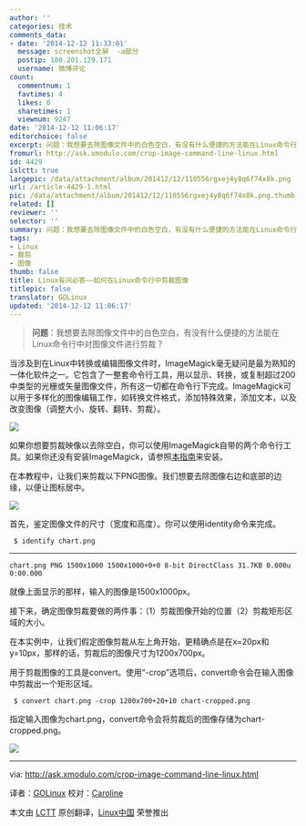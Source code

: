 ```yaml
---
author: ''
categories: 技术
comments_data:
- date: '2014-12-12 11:33:01'
  message: screenshot全屏  -a部分
  postip: 180.201.129.171
  username: 微博评论
count:
  commentnum: 1
  favtimes: 4
  likes: 0
  sharetimes: 1
  viewnum: 9247
date: '2014-12-12 11:06:17'
editorchoice: false
excerpt: 问题：我想要去除图像文件中的白色空白，有没有什么便捷的方法能在Linux命令行中对图像文件进行剪裁？答：当涉及到在Linux中转换或编辑图像文件时，ImageMagick毫无疑问是最为熟知的一体化软件之一。它包含了一整套命令行工具，用以显示、转换，或复制超过200中类型的光栅或矢量图像文件，所有这一切都在命令行下完成。ImageMagick可以用于多样化的图像编辑工作，如转换文件格式，添加特殊效果，添加文本，以及改变图像（调整大小、旋转、翻转、剪裁）。
fromurl: http://ask.xmodulo.com/crop-image-command-line-linux.html
id: 4429
islctt: true
largepic: /data/attachment/album/201412/12/110556rgxej4y8q6f74x8k.png
url: /article-4429-1.html
pic: /data/attachment/album/201412/12/110556rgxej4y8q6f74x8k.png.thumb.jpg
related: []
reviewer: ''
selector: ''
summary: 问题：我想要去除图像文件中的白色空白，有没有什么便捷的方法能在Linux命令行中对图像文件进行剪裁？答：当涉及到在Linux中转换或编辑图像文件时，ImageMagick毫无疑问是最为熟知的一体化软件之一。它包含了一整套命令行工具，用以显示、转换，或复制超过200中类型的光栅或矢量图像文件，所有这一切都在命令行下完成。ImageMagick可以用于多样化的图像编辑工作，如转换文件格式，添加特殊效果，添加文本，以及改变图像（调整大小、旋转、翻转、剪裁）。
tags:
- Linux
- 裁剪
- 图像
thumb: false
title: Linux有问必答——如何在Linux命令行中剪裁图像
titlepic: false
translator: GOLinux
updated: '2014-12-12 11:06:17'
---
```



> 
> **问题**：我想要去除图像文件中的白色空白，有没有什么便捷的方法能在Linux命令行中对图像文件进行剪裁？
> 
> 
> 


当涉及到在Linux中转换或编辑图像文件时，ImageMagick毫无疑问是最为熟知的一体化软件之一。它包含了一整套命令行工具，用以显示、转换，或复制超过200中类型的光栅或矢量图像文件，所有这一切都在命令行下完成。ImageMagick可以用于多样化的图像编辑工作，如转换文件格式，添加特殊效果，添加文本，以及改变图像（调整大小、旋转、翻转、剪裁）。


![](/data/attachment/album/201412/12/110556rgxej4y8q6f74x8k.png)


如果你想要剪裁映像以去除空白，你可以使用ImageMagick自带的两个命令行工具。如果你还没有安装ImageMagick，请参照[本指南](http://ask.xmodulo.com/install-imagemagick-linux.html)来安装。


在本教程中，让我们来剪裁以下PNG图像。我们想要去除图像右边和底部的边缘，以便让图标居中。


[![](https://camo.githubusercontent.com/9d177b6255fca3bf0b6f92ab1c6e52f211127e24/68747470733a2f2f6661726d382e737461746963666c69636b722e636f6d2f373536322f31353638383234323331395f656431396163613361325f7a2e6a7067)](https://camo.githubusercontent.com/9d177b6255fca3bf0b6f92ab1c6e52f211127e24/68747470733a2f2f6661726d382e737461746963666c69636b722e636f6d2f373536322f31353638383234323331395f656431396163613361325f7a2e6a7067)


首先，鉴定图像文件的尺寸（宽度和高度）。你可以使用identity命令来完成。



```
 $ identify chart.png 

```



---



```
chart.png PNG 1500x1000 1500x1000+0+0 8-bit DirectClass 31.7KB 0.000u 0:00.000

```

就像上面显示的那样，输入的图像是1500x1000px。


接下来，确定图像剪裁要做的两件事：（1）剪裁图像开始的位置（2）剪裁矩形区域的大小。


在本实例中，让我们假定图像剪裁从左上角开始，更精确点是在x=20px和y=10px，那样的话，剪裁后的图像尺寸为1200x700px。


用于剪裁图像的工具是convert。使用“-crop”选项后，convert命令会在输入图像中剪裁出一个矩形区域。



```
 $ convert chart.png -crop 1200x700+20+10 chart-cropped.png 

```

指定输入图像为chart.png，convert命令会将剪裁后的图像存储为chart-cropped.png。


[![](https://camo.githubusercontent.com/f158419548fe0ad4ef5dc1cb8c72882cc9fadde9/68747470733a2f2f6661726d382e737461746963666c69636b722e636f6d2f373532372f31353837323237313436315f343031323736653037325f7a2e6a7067)](https://camo.githubusercontent.com/f158419548fe0ad4ef5dc1cb8c72882cc9fadde9/68747470733a2f2f6661726d382e737461746963666c69636b722e636f6d2f373532372f31353837323237313436315f343031323736653037325f7a2e6a7067)




---


via: <http://ask.xmodulo.com/crop-image-command-line-linux.html>


译者：[GOLinux](https://github.com/GOLinux) 校对：[Caroline](https://github.com/carolinewuyan)


本文由 [LCTT](https://github.com/LCTT/TranslateProject) 原创翻译，[Linux中国](http://linux.cn/) 荣誉推出